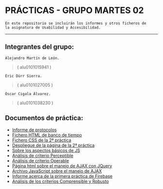 # PRÁCTICAS - GRUPO MARTES 02
    
    En este repositorio se incluirán los informes y otros ficheros de 
    la asignatura de Usabilidad y Accesibilidad. 
    
***

## Integrantes del grupo:
    Alejandro Martín de León.
>   ( alu0101015941 )
    
    Éric Dürr Sierra.
>   ( alu0101027005 )

    Óscar Cigala Álvarez.
>   ( alu0101038230 )

## Documentos de práctica:
 - [Informe de protocolos](../docs/INFORME-PROTOCOLOS.md)
 - [Fichero HTML de banco de tiempo](public/bdt_home.html)
 - [Fichero CSS de la 2ª práctica](public/media/css/web-page.css)
 - [Despliegue de la página de la 2ª práctica](https://ericds-info.github.io/UyA-Practicas/)
 - [Sobre los aspectos básicos de JS](../docs/INTRODUCCION-JS.md)
 - [Análisis de criterio Perceptible](../docs/PERCEPTIBLE.md)
 - [Análisis de criterio Operable](../docs/OPERABLE.md)
 - [Página html sobre el manejo de AJAX con JQuery](public/ajax-page.html)
 - [Archivo JavaScript sobre el manejo de AJAX](public/media/js/api-solitude.js)
 - [Informe acerca de la primera práctica de Firebase](../docs/FIREBASE-I.md)
 - [Análisis de los criterios Comprensible y Robusto](../docs/COMPRENSIBLE-ROBUSTO.md)
 